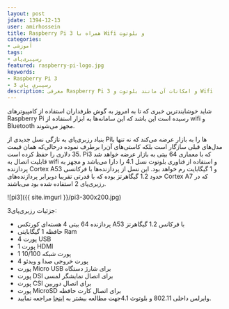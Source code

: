 ```yaml
---
layout: post
jdate: 1394-12-13
user: amirhossein
title: Raspberry Pi 3 همراه با Wifi و بلوتوث
categories:
- آموزشی
tags:
- رسپبری‌پای
featured: raspberry-pi-logo.jpg
keywords:
- Raspberry Pi 3
- رسپبری پای 3
description: معرفی Raspberry Pi 3 و امکانات آن مانند بلوتوث و Wifi
---
```


شاید خوشایندترین خبری که تا به امروز به گوش طرفداران استفاده از کامپیوترهای Raspberry Pi رسیده است این باشد که این سامانه‌ها به ابزار استفاده از wifi و Bluetooth مجهز می‌شوند.

بنیاد رزبری‌پای به تازگی نسل جدیدی از Piها را به بازار عرضه می‌کند که نه تنها با مدل‌های قبلی سازگار است بلکه کاستی‌های آن‌را برطرف نموده درحالی‌که همان قیمت 35 دلاری را حفظ کرده است. Pi3 که با معماری 64 بیتی به بازار عرضه خواهد شد قابلیت اتصال به wifi و استفاده از فناوری بلوتوث نسل 4.1 را دارا می‌باشد و مجهز به پردازنده Cortex A53 و 1 گیگابایت رم خواهد بود. این نسل از پردازنده‌ها با فرکانسی حدود 1.2 گیگاهرتز بوده که با قدرتی تقریبا دوبرابر پردازنده‌های Cortex A7 که در رزبری‌پای 2 استفاده شده بود می‌باشند.

![pi3]({{ site.imgurl }}/pi3-300x200.jpg)

جزئیات رزبری‌پای3:

*   پردازنده 64 بیتی 4 هسته‌ای کورتکس A53 با فرکانس 1.2 گیگاهرتز
*   حافظه 1 گیگابایتی Ram
*   4 پورت USB
*   1 پورت HDMI
*   1 پورت شبکه 10/100
*   4 پورت خروجی صدا و ویدئو
*   پورت Micro USB برای شارژ دستگاه
*   پورت DSI برای اتصال نمایشگر لمسی
*   پورت CSI برای اتصال دوربین
*   پورت MicroSD برای اتصال کارت حافظه
*   وایرلس داخلی 802.11 و بلوتوث 4.1جهت مطالعه بیشتر به [اینجا](https://www.raspberrypi.org/blog/raspberry-pi-3-on-sale/) مراجعه نمایید.